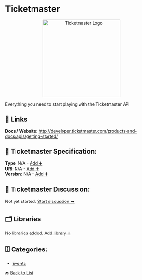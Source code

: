 # Ticketmaster
<p align="center">
    <img width="256" src="https://raw.githubusercontent.com/apis-list/apis-list/main/apis/ticketmaster/logo_256x256.png" alt="Ticketmaster Logo"/>
</p>
Everything you need to start playing with the Ticketmaster API

##  🔗 Links
**Docs / Website**: http://developer.ticketmaster.com/products-and-docs/apis/getting-started/

## 🧬 Ticketmaster Specification:
**Type**: N/A - [Add ➕](https://github.com/apis-list/apis-list/edit/main/apis.yaml#L19427)  
**URI**: N/A - [Add ➕](https://github.com/apis-list/apis-list/edit/main/apis.yaml#L19427)  
**Version**: N/A - [Add ➕](https://github.com/apis-list/apis-list/edit/main/apis.yaml#L19427)

## 💬 Ticketmaster Discussion:
Not yet started. [Start discussion ➡️](https://github.com/apis-list/apis-list/discussions/new)

## 🗂️ Libraries

No libraries added. [Add library ➕](https://github.com/apis-list/apis-list/edit/main/apis.yaml#L19427)    


## 🗄️ Categories:
- [Events](https://github.com/apis-list/apis-list#events-)

🔙  [Back to List](https://github.com/apis-list/apis-list)
